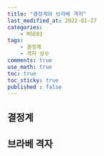 ```yaml
---
title: "결정계와 브라베 격자"
last_modified_at: 2022-01-27
categories:
    - MSE03
tags:
    - 결정계
    - 격자 상수
comments: true
use_math: true
toc: true
toc_sticky: true
published : false
---
```


## 결정계



## 브라베 격자